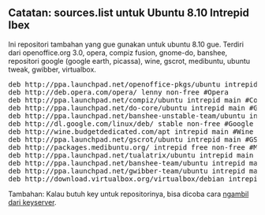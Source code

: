 ## Catatan: sources.list untuk Ubuntu 8.10 Intrepid Ibex

Ini repositori tambahan yang gue gunakan untuk ubuntu 8.10 gue. Terdiri dari openoffice.org 3.0, opera, compiz fusion, gnome-do, banshee, repositori google (google earth, picassa), wine, gscrot, medibuntu, ubuntu tweak, gwibber, virtualbox.

<pre>deb http://ppa.launchpad.net/openoffice-pkgs/ubuntu intrepid main #OpenOffice.org
deb http://deb.opera.com/opera/ lenny non-free #Opera
deb http://ppa.launchpad.net/compiz/ubuntu intrepid main #Compiz Fusion
deb http://ppa.launchpad.net/do-core/ubuntu intrepid main #GNOME Do
deb http://ppa.launchpad.net/banshee-unstable-team/ubuntu intrepid main #Banshee (Unstable Version)
deb http://dl.google.com/linux/deb/ stable non-free #Google
deb http://wine.budgetdedicated.com/apt intrepid main #Wine
deb http://ppa.launchpad.net/gscrot/ubuntu intrepid main #GScrot
deb http://packages.medibuntu.org/ intrepid free non-free #Medibuntu
deb http://ppa.launchpad.net/tualatrix/ubuntu intrepid main #Ubuntu Tweak
deb http://ppa.launchpad.net/banshee-team/ubuntu intrepid main #Banshee (latest)
deb http://ppa.launchpad.net/gwibber-team/ubuntu intrepid main #Gwibber
deb http://download.virtualbox.org/virtualbox/debian intrepid non-free #VirtualBox</pre>

Tambahan:
Kalau butuh key untuk repositorinya, bisa dicoba cara [ngambil dari keyserver](http://littlebrain.org/2008/11/25/an-error-occurred-during-the-signature-verification/).

<!-- {"time": "2008-11-27 19:19:55", "title": "Catatan: sources.list untuk Ubuntu 8.10 Intrepid Ibex"} -->
